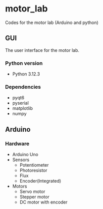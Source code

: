 # motor_lab
Codes for the motor lab (Arduino and python)

## GUI
The user interface for the motor lab.

### Python version
- Python 3.12.3

### Dependencies
- pyqt6
- pyserial
- matplotlib
- numpy

## Arduino

### Hardware
- Arduino Uno
- Sensors
    - Potentiometer
    - Photoresistor
    - Flux
    - Encoder(Integrated)
- Motors
    - Servo motor
    - Stepper motor
    - DC motor with encoder
